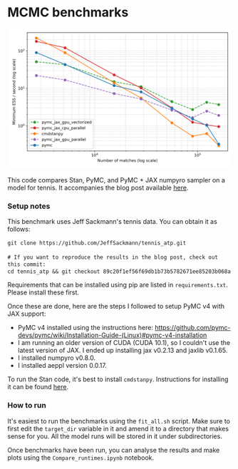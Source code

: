 # MCMC benchmarks

![ESS](images/ess_values.png)

This code compares Stan, PyMC, and PyMC + JAX numpyro sampler on a model for
tennis. It accompanies the blog post available
[here](https://martiningram.github.io/mcmc-comparison/).

### Setup notes

This benchmark uses Jeff Sackmann's tennis data. You can obtain it as follows:

```
git clone https://github.com/JeffSackmann/tennis_atp.git

# If you want to reproduce the results in the blog post, check out this commit:
cd tennis_atp && git checkout 89c20f1ef56f69db1b73b5782671ee85203b068a
```

Requirements that can be installed using pip are listed in
`requirements.txt`. Please install these first.

Once these are done, here are the steps I followed to setup PyMC v4 with JAX support:

* PyMC v4 installed using the instructions here: https://github.com/pymc-devs/pymc/wiki/Installation-Guide-(Linux)#pymc-v4-installation
* I am running an older version of CUDA (CUDA 10.1), so I couldn't use the
  latest version of JAX. I ended up installing jax v0.2.13 and jaxlib v0.1.65.
* I installed numpyro v0.8.0.
* I installed aeppl version 0.0.17.

To run the Stan code, it's best to install `cmdstanpy`. Instructions for
installing it can be found [here](https://mc-stan.org/cmdstanpy/installation.html).

### How to run

It's easiest to run the benchmarks using the `fit_all.sh` script. Make sure to
first edit the `target_dir` variable in it and amend it to a directory that
makes sense for you. All the model runs will be stored in it under
subdirectories.

Once benchmarks have been run, you can analyse the results and make plots using
the `Compare_runtimes.ipynb` notebook.
